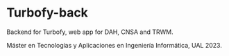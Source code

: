 # Turbofy-back
Backend for Turbofy, web app for DAH, CNSA and TRWM.

Máster en Tecnologías y Aplicaciones en Ingeniería Informática, UAL 2023.
